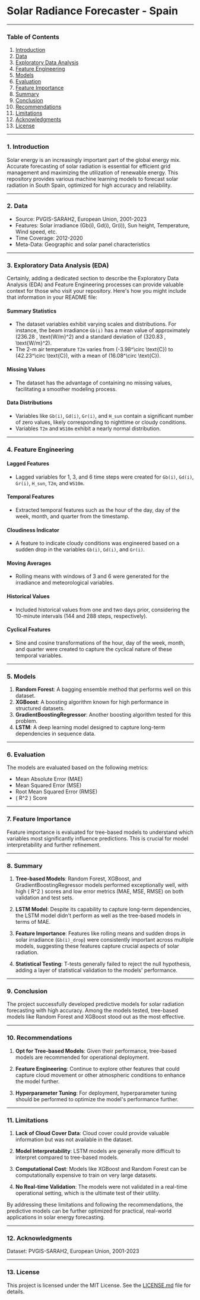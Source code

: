 # Solar Radiance Forecaster - Spain
---

### Table of Contents
1. [Introduction](#introduction)
2. [Data](#data)
3. [Exploratory Data Analysis](#exploratory-data-analysis)
4. [Feature Engineering](#feature-engineer)
5. [Models](#models)
6. [Evaluation](#evaluation)
7. [Feature Importance](#feature-importance)
8. [Summary](#summary)
9. [Conclusion](#conclusion)
10. [Recommendations](#recommendations) 
11. [Limitations](#limitations)
12. [Acknowledgments](#acknowledgments)
13. [License](#license)

---

### <a name="introduction"></a>1. Introduction

Solar energy is an increasingly important part of the global energy mix. Accurate forecasting of solar radiation is essential for efficient grid management and maximizing the utilization of renewable energy. This repository provides various machine learning models to forecast solar radiation in South Spain, optimized for high accuracy and reliability.

---

### <a name="data"></a>2. Data

- Source: PVGIS-SARAH2, European Union, 2001-2023
- Features: Solar irradiance (Gb(i), Gd(i), Gr(i)), Sun height, Temperature, Wind speed, etc.
- Time Coverage: 2012-2020
- Meta-Data: Geographic and solar panel characteristics

---

### <a name="exploratory-data-analysis"></a>3. Exploratory Data Analysis (EDA)

Certainly, adding a dedicated section to describe the Exploratory Data Analysis (EDA) and Feature Engineering processes can provide valuable context for those who visit your repository. Here's how you might include that information in your README file:

#### Summary Statistics

- The dataset variables exhibit varying scales and distributions. For instance, the beam irradiance `Gb(i)` has a mean value of approximately \(236.28 \, \text{W/m}^2\) and a standard deviation of \(320.83 \, \text{W/m}^2\).
- The 2-m air temperature `T2m` varies from \(-3.98^\circ \text{C}\) to \(42.23^\circ \text{C}\), with a mean of \(16.08^\circ \text{C}\).

#### Missing Values

- The dataset has the advantage of containing no missing values, facilitating a smoother modeling process.

#### Data Distributions

- Variables like `Gb(i)`, `Gd(i)`, `Gr(i)`, and `H_sun` contain a significant number of zero values, likely corresponding to nighttime or cloudy conditions.
- Variables `T2m` and `WS10m` exhibit a nearly normal distribution.

---

###  <a name="feature-engineer"></a>4. Feature Engineering

#### Lagged Features

- Lagged variables for 1, 3, and 6 time steps were created for `Gb(i)`, `Gd(i)`, `Gr(i)`, `H_sun`, `T2m`, and `WS10m`.

#### Temporal Features

- Extracted temporal features such as the hour of the day, day of the week, month, and quarter from the timestamp.

#### Cloudiness Indicator

- A feature to indicate cloudy conditions was engineered based on a sudden drop in the variables `Gb(i)`, `Gd(i)`, and `Gr(i)`.

#### Moving Averages

- Rolling means with windows of 3 and 6 were generated for the irradiance and meteorological variables.

#### Historical Values

- Included historical values from one and two days prior, considering the 10-minute intervals (144 and 288 steps, respectively).

#### Cyclical Features

- Sine and cosine transformations of the hour, day of the week, month, and quarter were created to capture the cyclical nature of these temporal variables.

---

###  <a name="models"></a>5. Models

1. **Random Forest**: A bagging ensemble method that performs well on this dataset.
2. **XGBoost**: A boosting algorithm known for high performance in structured datasets.
3. **GradientBoostingRegressor**: Another boosting algorithm tested for this problem.
4. **LSTM**: A deep learning model designed to capture long-term dependencies in sequence data.

---

###  <a name="evaluation"></a>6. Evaluation

The models are evaluated based on the following metrics:

- Mean Absolute Error (MAE)
- Mean Squared Error (MSE)
- Root Mean Squared Error (RMSE)
- \( R^2 \) Score

---

###  <a name="feature-importance"></a>7. Feature Importance

Feature importance is evaluated for tree-based models to understand which variables most significantly influence predictions. This is crucial for model interpretability and further refinement.

---

###  <a name="summary"></a>8. Summary

1. **Tree-based Models**: Random Forest, XGBoost, and GradientBoostingRegressor models performed exceptionally well, with high \( R^2 \) scores and low error metrics (MAE, MSE, RMSE) on both validation and test sets.
  
2. **LSTM Model**: Despite its capability to capture long-term dependencies, the LSTM model didn't perform as well as the tree-based models in terms of MAE.

3. **Feature Importance**: Features like rolling means and sudden drops in solar irradiance (`Gb(i)_drop`) were consistently important across multiple models, suggesting these features capture crucial aspects of solar radiation.

4. **Statistical Testing**: T-tests generally failed to reject the null hypothesis, adding a layer of statistical validation to the models' performance.

---

###  <a name="conclusion"></a>9. Conclusion

The project successfully developed predictive models for solar radiation forecasting with high accuracy. Among the models tested, tree-based models like Random Forest and XGBoost stood out as the most effective.

---

###  <a name="recommendations"></a>10. Recommendations

1. **Opt for Tree-based Models**: Given their performance, tree-based models are recommended for operational deployment.
  
2. **Feature Engineering**: Continue to explore other features that could capture cloud movement or other atmospheric conditions to enhance the model further.
  
3. **Hyperparameter Tuning**: For deployment, hyperparameter tuning should be performed to optimize the model's performance further.

---

###  <a name="limitations"></a>11. Limitations

1. **Lack of Cloud Cover Data**: Cloud cover could provide valuable information but was not available in the dataset.
  
2. **Model Interpretability**: LSTM models are generally more difficult to interpret compared to tree-based models.
  
3. **Computational Cost**: Models like XGBoost and Random Forest can be computationally expensive to train on very large datasets.

4. **No Real-time Validation**: The models were not validated in a real-time operational setting, which is the ultimate test of their utility.

By addressing these limitations and following the recommendations, the predictive models can be further optimized for practical, real-world applications in solar energy forecasting.

---

###  <a name="acknowledgments"></a>12. Acknowledgments

Dataset: PVGIS-SARAH2, European Union, 2001-2023

---

###  <a name="license"></a>13. License

This project is licensed under the MIT License. See the [LICENSE.md](LICENSE.md) file for details.

